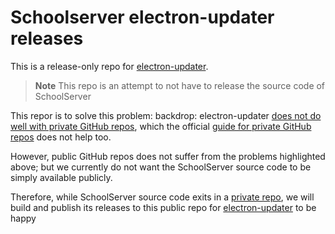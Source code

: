 # Schoolserver electron-updater releases

This is a release-only repo for [electron-updater](https://www.electron.build/auto-update).

> **Note**
> This repo is an attempt to not have to release the source code of SchoolServer

This repor is to solve this problem: backdrop:
electron-updater [does not do well with private GitHub repos](https://github.com/iffy/electron-updater-example/issues?q=is%3Aissue+is%3Aopen+private+github), which the official [guide for private GitHub repos](https://www.electron.build/auto-update#private-github-update-repo) does not help too.

However, public GitHub repos does not suffer from the problems highlighted above; but we currently do not want the SchoolServer source code to be simply available publicly.

Therefore, while SchoolServer source code exits in a [private repo](https://github.com/damms005/schoolserver-quasar), we will build and publish its releases to this public repo for [electron-updater](https://www.electron.build/auto-update) to be happy
